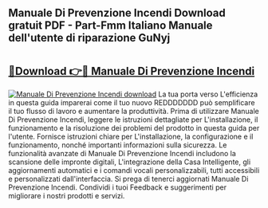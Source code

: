 ## Manuale Di Prevenzione Incendi Download gratuit PDF - Part-Fmm Italiano Manuale dell'utente di riparazione GuNyj

# <h2><a href="http://dfdxyiz.blite.top/?on=Manuale+Di+Prevenzione+Incendi">🔗Download 👉🔴 Manuale Di Prevenzione Incendi</a></h2>

[![Manuale Di Prevenzione Incendi download](https://i.imgur.com/lujVjoI.png)](http://dfdxyiz.blite.top/?on=Manuale+Di+Prevenzione+Incendi)
La tua porta verso L'efficienza in questa guida imparerai come il tuo nuovo REDDDDDDD può semplificare il tuo flusso di lavoro e aumentare la produttività. Prima di utilizzare Manuale Di Prevenzione Incendi, leggere le istruzioni dettagliate per L'installazione, il funzionamento e la risoluzione dei problemi del prodotto in questa guida per l'utente. Fornisce istruzioni chiare per L'installazione, la configurazione e il funzionamento, nonché importanti informazioni sulla sicurezza. Le funzionalità avanzate di Manuale Di Prevenzione Incendi includono la scansione delle impronte digitali, L'integrazione della Casa Intelligente, gli aggiornamenti automatici e i comandi vocali personalizzabili, tutti accessibili e personalizzati dall'interfaccia. Si prega di tenerci aggiornati Manuale Di Prevenzione Incendi. Condividi i tuoi Feedback e suggerimenti per migliorare i nostri prodotti e servizi.
